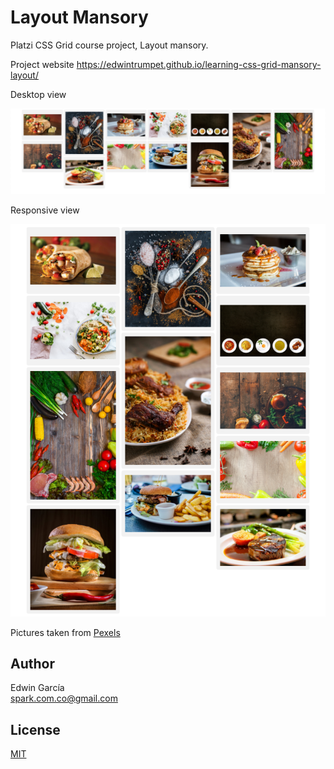 # Layout Mansory

Platzi CSS Grid course project, Layout mansory.

Project website https://edwintrumpet.github.io/learning-css-grid-mansory-layout/

Desktop view

![desktop view](./images/desktop-view.png)

Responsive view

![responsive view](./images/responsive-view.png)

Pictures taken from [Pexels](https://www.pexels.com/)

## Author

Edwin García  
spark.com.co@gmail.com

## License

[MIT](./LICENSE)
